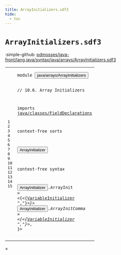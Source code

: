 ```yaml
---
title: ArrayInitializers.sdf3
hide:
  - toc
---
```


# `ArrayInitializers.sdf3`

:simple-github: [pdmosses/java-front/lang.java/syntax/java/arrays/ArrayInitializers.sdf3]

[pdmosses/java-front/lang.java/syntax/java/arrays/ArrayInitializers.sdf3]: https://github.com/pdmosses/java-front/blob/master/lang.java/syntax/java/arrays/ArrayInitializers.sdf3 "The source file on GitHub"

<div class="sdf3"><table class="highlighttable"><tbody><tr><td class="linenos"><div class="linenodiv"><pre><span></span>1
2
3
4
5
6
7
8
9
10
11
12
13
14
15
</pre></div></td>
<td class="code"><pre><code><span class="keyword">module</span> <button class="modal-open" id="java/arrays/ArrayInitializers_1_8" title="Multi-file references" data-urls="../Main.sdf3/#java/arrays/ArrayInitializers_6_3 line 6; ../../classes/FieldDeclarations.sdf3/#java/arrays/ArrayInitializers_12_3 line 12; ../../expressions/ArrayCreation.sdf3/#java/arrays/ArrayInitializers_9_3 line 9">java/arrays/ArrayInitializers</button>

<span class="layout">// 10.6. Array Initializers</span>

<span class="keyword">imports</span>
  <a href="../../classes/FieldDeclarations.sdf3/#java/classes/FieldDeclarations_1_8" id="java/classes/FieldDeclarations_6_3" title="Defined at ../../classes/FieldDeclarations.sdf3 line 1">java/classes/FieldDeclarations</a>
  
<span class="keyword">context-free sorts</span>

  <button class="modal-open" id="ArrayInitializer_10_3" title="Multi-file references" data-urls="../../classes/FieldDeclarations.sdf3/#ArrayInitializer_37_25 line 37; ../../expressions/ArrayCreation.sdf3/#ArrayInitializer_21_78 line 21">ArrayInitializer</button>
  
<span class="keyword">context-free syntax</span>
  
  <button class="modal-open" id="ArrayInitializer_14_3" title="Multi-file references" data-urls="../../classes/FieldDeclarations.sdf3/#ArrayInitializer_37_25 line 37; ../../expressions/ArrayCreation.sdf3/#ArrayInitializer_21_78 line 21">ArrayInitializer</button>.<span class="cons_Constructor"><span id="ArrayInit_14_20" title="Not referenced">ArrayInit</span></span>      = &lt;<span class="cons_String">{</span>&lt;{<a href="../../classes/FieldDeclarations.sdf3/#VariableInitializer_20_3" id="VariableInitializer_14_41" title="Defined at ../../classes/FieldDeclarations.sdf3 line 20, 36, 37">VariableInitializer</a> <span class="cons_Lit">","</span>}*&gt;<span class="cons_String">}</span>&gt;
  <button class="modal-open" id="ArrayInitializer_15_3" title="Multi-file references" data-urls="../../classes/FieldDeclarations.sdf3/#ArrayInitializer_37_25 line 37; ../../expressions/ArrayCreation.sdf3/#ArrayInitializer_21_78 line 21">ArrayInitializer</button>.<span class="cons_Constructor"><span id="ArrayInitComma_15_20" title="Not referenced">ArrayInitComma</span></span> = &lt;<span class="cons_String">{</span>&lt;{<a href="../../classes/FieldDeclarations.sdf3/#VariableInitializer_20_3" id="VariableInitializer_15_41" title="Defined at ../../classes/FieldDeclarations.sdf3 line 20, 36, 37">VariableInitializer</a> <span class="cons_Lit">","</span>}*&gt;<span class="cons_String">,</span> <span class="cons_String">}</span>&gt;
</code></pre></td></tr></tbody></table></div>

<div id="modal">
  <div id="modal-content">
    <span id="modal-close">&times;</span>
    <h2 id="modal-h2"></h2>
    <p  id="modal-p"></p>
    <ul id="modal-ul"></ul>
  </div>
</div>
